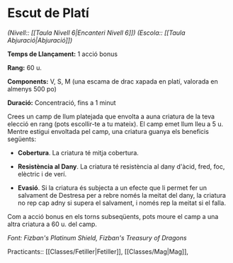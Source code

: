 # Escut de Platí

*(Nivell:: [[Taula Nivell 6|Encanteri Nivell 6]]) (Escola:: [[Taula Abjuració|Abjuració]])*

**Temps de Llançament:** 1 acció bonus

**Rang:** 60 u.

**Components:** V, S, M (una escama de drac xapada en platí, valorada en almenys 500 po)

**Duració:** Concentració, fins a 1 minut

Crees un camp de llum platejada que envolta a auna criatura de la teva elecció en rang (pots escollir-te a tu mateix). El camp emet llum lleu a 5 u. Mentre estigui envoltada pel camp, una criatura guanya els beneficis següents:

- **Cobertura**. La criatura té mitja cobertura.

- **Resistència al Dany**. La criatura té resistència al dany d'àcid, fred, foc, elèctric i de verí.

- **Evasió**. Si la criatura és subjecta a un efecte que li permet fer un salvament de Destresa per a rebre només la meitat del dany, la criatura no rep cap adny si supera el salvament, i només rep la meitat si el falla.

Com a acció bonus en els torns subseqüents, pots moure el camp a una altra criatura a 60 u. del camp.


*Font: Fizban's Platinum Shield, Fizban's Treasury of Dragons*



Practicants:: [[Classes/Fetiller|Fetiller]], [[Classes/Mag|Mag]],